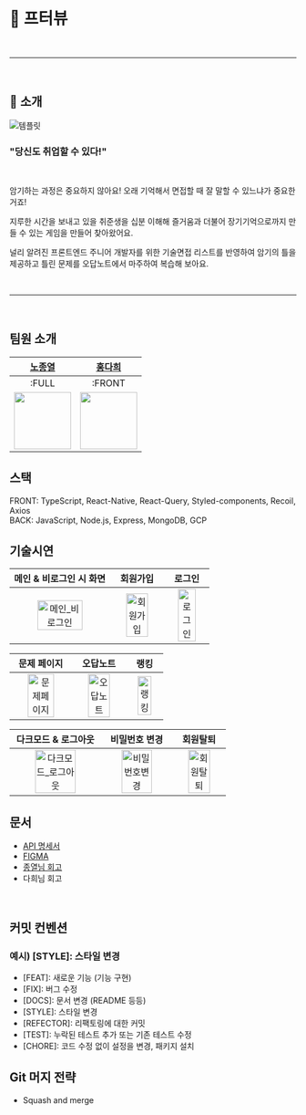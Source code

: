 # 🚀 프터뷰

</br>

---

</br>

## 🔎 소개

![템플릿](https://user-images.githubusercontent.com/96723716/217003210-f0219181-f194-40e2-8149-f28951ed6c65.png)
### "당신도 취업할 수 있다!"
</br>

암기하는 과정은 중요하지 않아요! 오래 기억해서 면접할 때 잘 말할 수 있느냐가 중요한 거죠! 

지루한 시간을 보내고 있을 취준생을 십분 이해해 즐거움과 더불어 장기기억으로까지 만들 수 있는 게임을 만들어 찾아왔어요.

널리 알려진 프론트엔드 주니어 개발자를 위한 기술면접 리스트를 반영하여 암기의 틀을 제공하고 틀린 문제를 오답노트에서 마주하여 복습해 보아요.

</br>

---

</br>

## 팀원 소개

|[노종열](https://github.com/Exist95)|[홍다희](https://github.com/hongdahee)|
|:---:|:---:|
|:FULL|:FRONT|
|<img src="https://avatars.githubusercontent.com/u/96723716?v=4" width="100">|<img src="https://avatars.githubusercontent.com/u/107875003?v=4" width="100">|

## 스택
FRONT: TypeScript, React-Native, React-Query, Styled-components, Recoil, Axios
</br>
BACK: JavaScript, Node.js, Express, MongoDB, GCP

## 기술시연
|                   메인 & 비로그인 시 화면                 |                   회원가입                    |                         로그인                         |
| :----------------------------------------------------------: | :----------------------------------------------------------: | :----------------------------------------------------------: |
| <img src="https://user-images.githubusercontent.com/107875003/217010267-d401000b-d5a0-4133-9d63-b3bcc595aa8f.gif" alt="메인_비로그인" width=70%> | <img src="https://user-images.githubusercontent.com/107875003/217010961-37e694e7-7a04-4cc5-bf7d-f24cb48a1a88.gif" alt="회원가입" width=70%> | <img src="https://user-images.githubusercontent.com/107875003/217011296-23918862-9300-4070-921d-3076f6dc15f0.gif" alt="로그인" width=70%> |

|                         문제 페이지                         |                  오답노트                  |                         랭킹                         |
| :----------------------------------------------------------: | :----------------------------------------------------------: | :----------------------------------------------------------: |
| <img src="https://user-images.githubusercontent.com/107875003/217012108-fb40ebb6-d4b2-49ae-a40e-21d079ae9309.gif" alt="문제페이지" width=70%> | <img src="https://user-images.githubusercontent.com/107875003/217013174-1d943c3c-8b57-467c-b6a5-61fcb9827860.gif" alt="오답노트" width=70%> | <img src="https://user-images.githubusercontent.com/107875003/217013473-d10acd31-c1ac-47c8-8719-7bd59f65b021.gif" alt="랭킹" width=70%> |

|                다크모드 & 로그아웃                 |                     비밀번호 변경                      |                     회원탈퇴                     |
| :----------------------------------------------------------: | :----------------------------------------------------------: | :----------------------------------------------------------: |
| <img src="https://user-images.githubusercontent.com/107875003/217016280-baa76448-a22f-4355-a37d-dfe90df957df.gif" alt="다크모드_로그아웃" width=70%> | <img src="https://user-images.githubusercontent.com/107875003/217016731-8445bd22-ad04-4b48-84e2-77c942869f13.gif" alt="비밀번호변경" width=70%> | <img src="https://user-images.githubusercontent.com/107875003/217017029-4ea39779-4530-44c1-ab76-d24bdc442e68.gif" alt="회원탈퇴" width=70%> |

## 문서
<ul>
<li><a href="https://spiritual-ragdoll-604.notion.site/API-03ad22c90d244cff818b3e7dc0c7060d" target='_blank'>API 명세서</a></li>
<li><a href="https://www.figma.com/file/zQQBliGhOTXXbfsQ1n0wQp/프터뷰?node-id=0%3A1&t=pnKg2G1DgaR6ceTD-1" target='_blank'>FIGMA</a></li>
<li><a href="https://spiritual-ragdoll-604.notion.site/4d58c30de54d4f0c8ea3940e2a205514" target='_blank'>종열님 회고</a></li>
<li>다희님 회고</li>
</ul>
</br>

## 커밋 컨벤션
### 예시) [STYLE]: 스타일 변경

- [FEAT]: 새로운 기능 (기능 구현)
- [FIX]: 버그 수정
- [DOCS]: 문서 변경 (README 등등)
- [STYLE]: 스타일 변경
- [REFECTOR]: 리팩토링에 대한 커밋
- [TEST]: 누락된 테스트 추가 또는 기존 테스트 수정
- [CHORE]: 코드 수정 없이 설정을 변경, 패키지 설치

## Git 머지 전략
- Squash and merge
